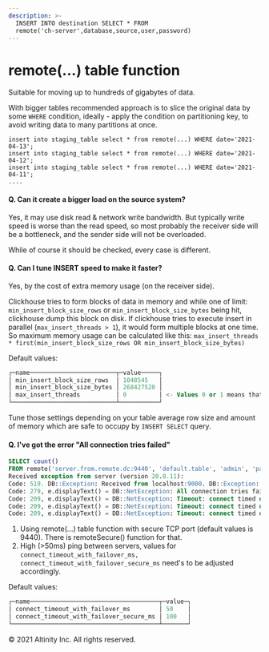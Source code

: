```yaml
---
description: >-
  INSERT INTO destination SELECT * FROM
  remote('ch-server',database,source,user,password)
---
```


# remote\(...\) table function

Suitable for moving up to hundreds of gigabytes of data.

With bigger tables recommended approach is to slice the original data by some `WHERE` condition, ideally - apply the condition on partitioning key, to avoid writing data to many partitions at once.

```text
insert into staging_table select * from remote(...) WHERE date='2021-04-13';
insert into staging_table select * from remote(...) WHERE date='2021-04-12';
insert into staging_table select * from remote(...) WHERE date='2021-04-11';
....
```

####  Q. Can it create a bigger load on the source system?

Yes, it may use disk read & network write bandwidth. But typically write speed is worse than the read speed, so most probably the receiver side will be a bottleneck, and the sender side will not be overloaded.

While of course it should be checked, every case is different.

#### Q. Can I tune INSERT speed to make it faster?

Yes, by the cost of extra memory usage \(on the receiver side\). 

Clickhouse tries to form blocks of data in memory and while one of limit: `min_insert_block_size_rows` or `min_insert_block_size_bytes` being hit, clickhouse dump this block on disk. If clickhouse tries to execute insert in parallel \(`max_insert_threads > 1`\), it would form multiple blocks at one time.  
So maximum memory usage can be calculated like this: `max_insert_threads * first(min_insert_block_size_rows OR min_insert_block_size_bytes)`

Default values:

```sql
┌─name────────────────────────┬─value─────┐
│ min_insert_block_size_rows  │ 1048545   │
│ min_insert_block_size_bytes │ 268427520 │
│ max_insert_threads          │ 0         │ <- Values 0 or 1 means that INSERT SELECT is not run in parallel.
└─────────────────────────────┴───────────┘
```

Tune those settings depending on your table average row size and amount of memory which are safe to occupy by `INSERT SELECT` query.

#### Q. I've got the error "All connection tries failed"

```sql
SELECT count()
FROM remote('server.from.remote.dc:9440', 'default.table', 'admin', 'password')
Received exception from server (version 20.8.11):
Code: 519. DB::Exception: Received from localhost:9000. DB::Exception: All attempts to get table structure failed. Log:
Code: 279, e.displayText() = DB::NetException: All connection tries failed. Log:
Code: 209, e.displayText() = DB::NetException: Timeout: connect timed out: 192.0.2.1:9440 (server.from.remote.dc:9440) (version 20.8.11.17 (official build))
Code: 209, e.displayText() = DB::NetException: Timeout: connect timed out: 192.0.2.1:9440 (server.from.remote.dc:9440) (version 20.8.11.17 (official build))
Code: 209, e.displayText() = DB::NetException: Timeout: connect timed out: 192.0.2.1:9440 (server.from.remote.dc:9440) (version 20.8.11.17 (official build))
```

1. Using remote\(...\) table function with secure TCP port \(default values is 9440\). There is remoteSecure\(\) function for that.  
2. High \(&gt;50ms\) ping between servers, values for `connect_timeout_with_failover_ms,`  `connect_timeout_with_failover_secure_ms` need's to be adjusted accordingly.  

Default values:

```sql
┌─name────────────────────────────────────┬─value─┐
│ connect_timeout_with_failover_ms        │ 50    │
│ connect_timeout_with_failover_secure_ms │ 100   │
└─────────────────────────────────────────┴───────┘
```

© 2021 Altinity Inc. All rights reserved.

